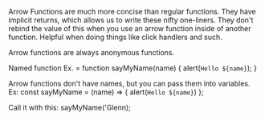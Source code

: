 Arrow Functions are much more concise than regular functions.
They have implicit returns, which allows us to write these nifty one-liners.
They don't rebind the value of this when you use an arrow function inside of another function. Helpful when doing things like click handlers and such.


Arrow functions are always anonymous functions.

Named function Ex. =
function sayMyName(name) {
  alert(`Hello ${name}`);
}

Arrow functions don't have names, but you can pass them into variables. Ex:
const sayMyName = (name) => { alert(`Hello ${name}`) };

Call it with this:
sayMyName('Glenn);
